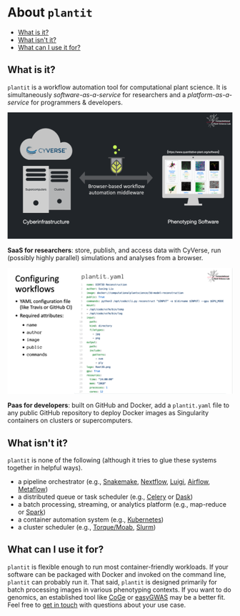 # About `plantit`

<!-- START doctoc generated TOC please keep comment here to allow auto update -->
<!-- DON'T EDIT THIS SECTION, INSTEAD RE-RUN doctoc TO UPDATE -->


- [What is it?](#what-is-it)
- [What isn't it?](#what-isnt-it)
- [What can I use it for?](#what-can-i-use-it-for)

<!-- END doctoc generated TOC please keep comment here to allow auto update -->

## What is it?

`plantit` is a workflow automation tool for computational plant science. It is simultaneously *software-as-a-service* for researchers and a *platform-as-a-service* for programmers & developers.

![Researchers](../../media/p1.png)

**SaaS for researchers**: store, publish, and access data with CyVerse, run (possibly highly parallel) simulations and analyses from a browser.

![Developers](../../media/p2.png)

**Paas for developers**: built on GitHub and Docker, add a `plantit.yaml` file to any public GitHub repository to deploy Docker images as Singularity containers on clusters or supercomputers.

## What isn't it?

`plantit` is none of the following (although it tries to glue these systems together in helpful ways).

- a pipeline orchestrator (e.g., [Snakemake](https://snakemake.readthedocs.io/en/stable/), [Nextflow](https://www.nextflow.io/), [Luigi](https://luigi.readthedocs.io/en/stable/), [Airflow](https://airflow.apache.org/), [Metaflow](https://metaflow.org/))
- a distributed queue or task scheduler (e.g., [Celery](https://docs.celeryproject.org/en/stable/index.html) or [Dask](https://dask.org/))
- a batch processing, streaming, or analytics platform (e.g., map-reduce or [Spark](https://spark.apache.org/))
- a container automation system (e.g., [Kubernetes](https://kubernetes.io/))
- a cluster scheduler (e.g., [Torque/Moab](https://adaptivecomputing.com/cherry-services/torque-resource-manager/), [Slurm](https://slurm.schedmd.com/overview.html))

## What can I use it for?

`plantit` is flexible enough to run most container-friendly workloads. If your software can be packaged with Docker and invoked on the command line, `plantit` can probably run it. That said, `plantit` is designed primarily for batch processing images in various phenotyping contexts. If you want to do genomics, an established tool like [CoGe](https://genomevolution.org/CoGe/) or [easyGWAS](https://easygwas.ethz.ch/) may be a better fit. Feel free to [get in touch](https://github.com/Computational-Plant-Science/plantit/discussions) with questions about your use case.
